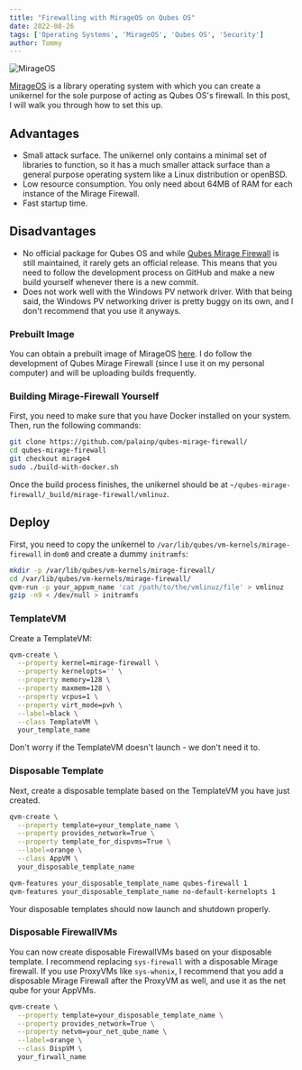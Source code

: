 ```yaml
---
title: "Firewalling with MirageOS on Qubes OS"
date: 2022-08-26
tags: ['Operating Systems', 'MirageOS', 'Qubes OS', 'Security']
author: Tommy
---
```


![MirageOS](/images/mirageos.png)

[MirageOS](https://mirage.io/) is a library operating system with which you can create a unikernel for the sole purpose of acting as Qubes OS's firewall. In this post, I will walk you through how to set this up.

## Advantages
- Small attack surface. The unikernel only contains a minimal set of libraries to function, so it has a much smaller attack surface than a general purpose operating system like a Linux distribution or openBSD.
- Low resource consumption. You only need about 64MB of RAM for each instance of the Mirage Firewall.
- Fast startup time.

## Disadvantages
- No official package for Qubes OS and while [Qubes Mirage Firewall](https://github.com/mirage/qubes-mirage-firewall) is still maintained, it rarely gets an official release. This means that you need to follow the development process on GitHub and make a new build yourself whenever there is a new commit.
- Does not work well with the Windows PV network driver. With that being said, the Windows PV networking driver is pretty buggy on its own, and I don't recommend that you use it anyways.

### Prebuilt Image

You can obtain a prebuilt image of MirageOS [here](https://github.com/tommytran732/QubesOS-Scripts/tree/main/mirageos). I do follow the development of Qubes Mirage Firewall (since I use it on my personal computer) and will be uploading builds frequently.

### Building Mirage-Firewall Yourself

First, you need to make sure that you have Docker installed on your system. Then, run the following commands:

```bash
git clone https://github.com/palainp/qubes-mirage-firewall/
cd qubes-mirage-firewall
git checkout mirage4
sudo ./build-with-docker.sh
```
Once the build process finishes, the unikernel should be at `~/qubes-mirage-firewall/_build/mirage-firewall/vmlinuz`.

## Deploy

First, you need to copy the unikernel to `/var/lib/qubes/vm-kernels/mirage-firewall` in `dom0` and create a dummy `initramfs`:

```bash
mkdir -p /var/lib/qubes/vm-kernels/mirage-firewall/
cd /var/lib/qubes/vm-kernels/mirage-firewall/
qvm-run -p your_appvm_name 'cat /path/to/the/vmlinuz/file' > vmlinuz
gzip -n9 < /dev/null > initramfs
```
### TemplateVM

Create a TemplateVM:

```bash
qvm-create \
  --property kernel=mirage-firewall \
  --property kernelopts='' \
  --property memory=128 \
  --property maxmem=128 \
  --property vcpus=1 \
  --property virt_mode=pvh \
  --label=black \
  --class TemplateVM \
  your_template_name
``` 

Don't worry if the TemplateVM doesn't launch - we don't need it to.

### Disposable Template

Next, create a disposable template based on the TemplateVM you have just created.

```bash
qvm-create \
  --property template=your_template_name \
  --property provides_network=True \
  --property template_for_dispvms=True \
  --label=orange \
  --class AppVM \
  your_disposable_template_name

qvm-features your_disposable_template_name qubes-firewall 1
qvm-features your_disposable_template_name no-default-kernelopts 1
``` 

Your disposable templates should now launch and shutdown properly.

### Disposable FirewallVMs

You can now create disposable FirewallVMs based on your disposable template. I recommend replacing `sys-firewall` with a disposable Mirage firewall. If you use ProxyVMs like `sys-whonix`, I recommend that you add a disposable Mirage Firewall after the ProxyVM as well, and use it as the net qube for your AppVMs. 

```bash
qvm-create \
  --property template=your_disposable_template_name \
  --property provides_network=True \
  --property netvm=your_net_qube_name \
  --label=orange \
  --class DispVM \
  your_firwall_name
```
